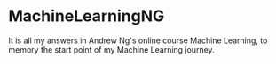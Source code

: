 # MachineLearningNG

It is all my answers in Andrew Ng's online course Machine Learning, to memory the start point of my Machine Learning journey.
